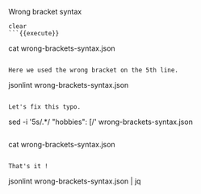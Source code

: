 Wrong bracket syntax

```
clear
```{{execute}}

```
cat wrong-brackets-syntax.json
```{{execute}}

Here we used the wrong bracket on the 5th line.

```
jsonlint wrong-brackets-syntax.json
```{{execute}}

Let's fix this typo.

```
sed -i '5s/.*/    "hobbies": [/' wrong-brackets-syntax.json
```{{execute}}

```
cat wrong-brackets-syntax.json
```{{execute}}

That's it !
```
jsonlint wrong-brackets-syntax.json | jq
```{{execute}}
